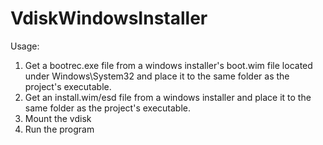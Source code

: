 # VdiskWindowsInstaller
Usage:
1. Get a bootrec.exe file from a windows installer's boot.wim file located under Windows\System32 and place it to the same folder as the project's executable.
2. Get an install.wim/esd file from a windows installer and place it to the same folder as the project's executable.
3. Mount the vdisk
4. Run the program
